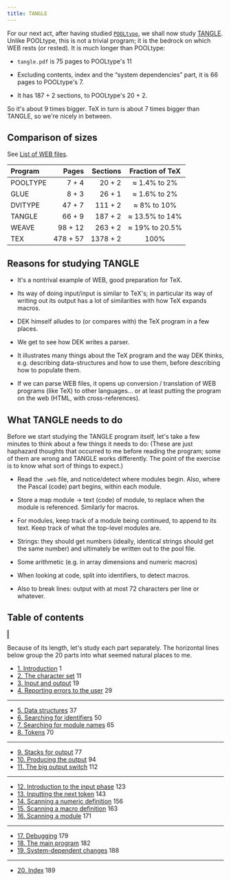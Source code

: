 ```yaml
---
title: TANGLE
---
```


<style>
object {
    border: 2px solid grey;
    width: 100%;
}
img {
    max-width: 100%;
}
</style>

For our next act, after having studied [`POOLtype`](../pooltype), we shall now study [TANGLE](http://texdoc.net/texmf-dist/doc/generic/knuth/web/tangle.pdf). Unlike POOLtype, this is not a trivial program; it is the bedrock on which WEB rests (or rested). It is much longer than POOLtype:

- `tangle.pdf` is 75 pages to POOLtype's 11

- Excluding contents, index and the “system dependencies” part, it is 66 pages to POOLtype's 7.

- It has 187 + 2 sections, to POOLtype's 20 + 2.

So it's about 9 times bigger. TeX in turn is about 7 times bigger than TANGLE, so we're nicely in between.

## Comparison of sizes

See [List of WEB files](https://docs.google.com/spreadsheets/d/1Fn5fZiYOYX39mWytZ7vmMe-KIe_boAxG6l6yihTn2ck/edit#gid=0).

| Program  | Pages   | Sections |Fraction of TeX|
| :------- | ------: | -------: | :-----------: |
| POOLTYPE | 7 + 4   | 20 + 2   | ≈ 1.4% to 2%  |
| GLUE     | 8 + 3   | 26 + 1   | ≈ 1.6% to 2%  |
| DVITYPE  | 47 + 7  | 111 + 2  | ≈ 8% to 10%   |
| TANGLE   | 66 + 9  | 187 + 2  | ≈ 13.5% to 14%|
| WEAVE    | 98 + 12 | 263 + 2  | ≈ 19% to 20.5%|
| TEX      | 478 + 57| 1378 + 2 |      100%     |


## Reasons for studying TANGLE

- It's a nontrival example of WEB, good preparation for TeX.

- Its way of doing input/input is similar to TeX's; in particular its way of writing out its output has a lot of similarities with how TeX expands macros.

- DEK himself alludes to (or compares with) the TeX program in a few places.

- We get to see how DEK writes a parser.

- It illustrates many things about the TeX program and the way DEK thinks, e.g. describing data-structures and how to use them, before describing how to populate them.

- If we can parse WEB files, it opens up conversion / translation of WEB programs (like TeX) to other languages... or at least putting the program on the web (HTML, with cross-references).

## What TANGLE needs to do

Before we start studying the TANGLE program itself, let's take a few minutes to think about a few things it needs to do: (These are just haphazard thoughts that occurred to me before reading the program; some of them are wrong and TANGLE works differently. The point of the exercise is to know what sort of things to expect.)

- Read the `.web` file, and notice/detect where modules begin. Also, where the Pascal (code) part begins, within each module.

- Store a map module → text (code) of module, to replace when the module is referenced. Similarly for macros.

- For modules, keep track of a module being continued, to append to its text. Keep track of what the top-level modules are.

- Strings: they should get numbers (ideally, identical strings should get the same number) and ultimately be written out to the pool file.

- Some arithmetic (e.g. in array dimensions and numeric macros)

- When looking at code, split into identifiers, to detect macros.

- Also to break lines: output with at most 72 characters per line or whatever.


## Table of contents

<object type="image/svg+xml" data="tangle-contents.svg"></object>

Because of its length, let's study each part separately. The horizontal lines below group the 20 parts into what seemed natural places to me.

- [1. Introduction](tangle-1) 1
- [2. The character set](tangle-2) 11
- [3. Input and output](tangle-3) 19
- [4. Reporting errors to the user](tangle-4) 29

----

- [5. Data structures](tangle-5) 37
- [6. Searching for identifiers](tangle-6) 50
- [7. Searching for module names](tangle-7) 65
- [8. Tokens](tangle-8) 70

----

- [9. Stacks for output](tangle-9) 77
- [10. Producing the output](tangle-10) 94
- [11. The big output switch](tangle-11) 112

----

- [12. Introduction to the input phase](tangle-12) 123
- [13. Inputting the next token](tangle-13) 143
- [14. Scanning a numeric definition](tangle-14) 156
- [15. Scanning a macro definition](tangle-15) 163
- [16. Scanning a module](tangle-16) 171

----

- [17. Debugging](tangle-17) 179
- [18. The main program](tangle-18) 182
- [19. System-dependent changes](tangle-19) 188

----

- [20. Index](tangle-20) 189
